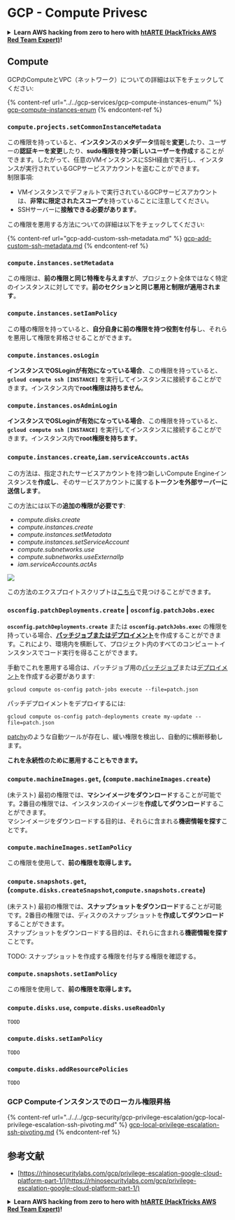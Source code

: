 # GCP - Compute Privesc

<details>

<summary><strong>Learn AWS hacking from zero to hero with</strong> <a href="https://training.hacktricks.xyz/courses/arte"><strong>htARTE (HackTricks AWS Red Team Expert)</strong></a><strong>!</strong></summary>

HackTricksをサポートする他の方法:

* **HackTricksにあなたの会社を広告したい**、または**HackTricksをPDFでダウンロードしたい**場合は、[**サブスクリプションプラン**](https://github.com/sponsors/carlospolop)をチェックしてください。
* [**公式PEASS & HackTricksグッズ**](https://peass.creator-spring.com)を入手する
* [**The PEASS Family**](https://opensea.io/collection/the-peass-family)を発見する、私たちの独占的な[**NFTs**](https://opensea.io/collection/the-peass-family)のコレクション
* 💬 [**Discordグループ**](https://discord.gg/hRep4RUj7f)に**参加する**か、[**telegramグループ**](https://t.me/peass)に参加するか、**Twitter** 🐦 [**@carlospolopm**](https://twitter.com/carlospolopm)を**フォローする**。
* **HackTricks**の[**GitHubリポジトリ**](https://github.com/carlospolop/hacktricks)と[**HackTricks Cloud**](https://github.com/carlospolop/hacktricks-cloud)にPRを提出して、あなたのハッキングのコツを共有する。

</details>

## Compute

GCPのComputeとVPC（ネットワーク）についての詳細は以下をチェックしてください:

{% content-ref url="../../gcp-services/gcp-compute-instances-enum/" %}
[gcp-compute-instances-enum](../../gcp-services/gcp-compute-instances-enum/)
{% endcontent-ref %}

### `compute.projects.setCommonInstanceMetadata`

この権限を持っていると、**インスタンス**の**メタデータ**情報を**変更**したり、ユーザーの**認証キーを変更**したり、**sudo権限を持つ新しいユーザーを作成**することができます。したがって、任意のVMインスタンスにSSH経由で実行し、インスタンスが実行されているGCPサービスアカウントを盗むことができます。\
制限事項:

* VMインスタンスでデフォルトで実行されているGCPサービスアカウントは、**非常に限定されたスコープ**を持っていることに注意してください。
* SSHサーバーに**接触できる必要があります**。

この権限を悪用する方法についての詳細は以下をチェックしてください:

{% content-ref url="gcp-add-custom-ssh-metadata.md" %}
[gcp-add-custom-ssh-metadata.md](gcp-add-custom-ssh-metadata.md)
{% endcontent-ref %}

### `compute.instances.setMetadata`

この権限は、**前の権限と同じ特権を与えます**が、プロジェクト全体ではなく特定のインスタンスに対してです。**前のセクションと同じ悪用と制限が適用されます**。

### `compute.instances.setIamPolicy`

この種の権限を持っていると、**自分自身に前の権限を持つ役割を付与**し、それらを悪用して権限を昇格させることができます。

### **`compute.instances.osLogin`**

**インスタンスでOSLoginが有効になっている場合**、この権限を持っていると、**`gcloud compute ssh [INSTANCE]`** を実行してインスタンスに接続することができます。インスタンス内で**root権限は持ちません**。

### **`compute.instances.osAdminLogin`**

**インスタンスでOSLoginが有効になっている場合**、この権限を持っていると、**`gcloud compute ssh [INSTANCE]`** を実行してインスタンスに接続することができます。インスタンス内で**root権限を持ちます**。

### `compute.instances.create`,`iam.serviceAccounts.actAs`

この方法は、指定されたサービスアカウントを持つ新しいCompute Engineインスタンスを**作成し**、そのサービスアカウントに属する**トークンを外部サーバーに送信します**。

この方法には以下の**追加の権限が必要です**:

* _compute.disks.create_
* _compute.instances.create_
* _compute.instances.setMetadata_
* _compute.instances.setServiceAccount_
* _compute.subnetworks.use_
* _compute.subnetworks.useExternalIp_
* _iam.serviceAccounts.actAs_

![](https://rhinosecuritylabs.com/wp-content/uploads/2020/04/image9-750x594.png)

この方法のエクスプロイトスクリプトは[こちら](https://github.com/RhinoSecurityLabs/GCP-IAM-Privilege-Escalation/blob/master/ExploitScripts/compute.instances.create.py)で見つけることができます。

### `osconfig.patchDeployments.create` | `osconfig.patchJobs.exec`

**`osconfig.patchDeployments.create`** または **`osconfig.patchJobs.exec`** の権限を持っている場合、[**パッチジョブまたはデプロイメント**](https://blog.raphael.karger.is/articles/2022-08/GCP-OS-Patching)を作成することができます。これにより、環境内を横断して、プロジェクト内のすべてのコンピュートインスタンスでコード実行を得ることができます。

手動でこれを悪用する場合は、パッチジョブ用の[パッチジョブ](https://github.com/rek7/patchy/blob/main/pkg/engine/patches/patch\_job.json)または[デプロイメント](https://github.com/rek7/patchy/blob/main/pkg/engine/patches/patch\_deployment.json)を作成する必要があります:

`gcloud compute os-config patch-jobs execute --file=patch.json`

パッチデプロイメントをデプロイするには:

`gcloud compute os-config patch-deployments create my-update --file=patch.json`

[patchy](https://github.com/rek7/patchy)のような自動ツールが存在し、緩い権限を検出し、自動的に横断移動します。

**これを永続性のために悪用することもできます。**

### `compute.machineImages.get`, (`compute.machineImages.create`)

(未テスト) 最初の権限では、**マシンイメージをダウンロード**することが可能です。2番目の権限では、インスタンスのイメージを**作成してダウンロード**することができます。\
マシンイメージをダウンロードする目的は、それらに含まれる**機密情報を探す**ことです。

### `compute.machineImages.setIamPolicy`

この権限を使用して、**前の権限を取得します。**

### `compute.snapshots.get`, (`compute.disks.createSnapshot`,`compute.snapshots.create`)

(未テスト) 最初の権限では、**スナップショットをダウンロード**することが可能です。2番目の権限では、ディスクのスナップショットを**作成してダウンロード**することができます。\
スナップショットをダウンロードする目的は、それらに含まれる**機密情報を探す**ことです。

TODO: スナップショットを作成する権限を付与する権限を確認する。

### `compute.snapshots.setIamPolicy`

この権限を使用して、**前の権限を取得します。**

### `compute.disks.use`, `compute.disks.useReadOnly`

`TOOD`

### `compute.disks.setIamPolicy`

`TODO`

### `compute.disks.addResourcePolicies`

`TODO`

### GCP Computeインスタンスでのローカル権限昇格

{% content-ref url="../../../gcp-security/gcp-privilege-escalation/gcp-local-privilege-escalation-ssh-pivoting.md" %}
[gcp-local-privilege-escalation-ssh-pivoting.md](../../../gcp-security/gcp-privilege-escalation/gcp-local-privilege-escalation-ssh-pivoting.md)
{% endcontent-ref %}

## 参考文献

* [https://rhinosecuritylabs.com/gcp/privilege-escalation-google-cloud-platform-part-1/](https://rhinosecuritylabs.com/gcp/privilege-escalation-google-cloud-platform-part-1/)

<details>

<summary><strong>Learn AWS hacking from zero to hero with</strong> <a href="https://training.hacktricks.xyz/courses/arte"><strong>htARTE (HackTricks AWS Red Team Expert)</strong></a><strong>!</strong></summary>

HackTricksをサポートする他の方法:

* **HackTricksにあなたの会社を広告したい**、または**HackTricksをPDFでダウンロードしたい**場合は、[**サブスクリプションプラン**](https://github.com/sponsors/carlospolop)をチェックしてください。
* [**公式PEASS & HackTricksグッズ**](https://peass.creator-spring.com)を入手する
* [**The PEASS Family**](https://opensea.io/collection/the-peass-family)を発見する、私たちの独占的な[**NFTs**](https://opensea.io/collection/the-peass-family)のコレクション
* 💬 [**Discordグループ**](https://discord.gg/hRep4RUj7f)に**参加する**か、[**telegramグループ**](https://t.me/peass)に参加するか、**Twitter** 🐦 [**@carlospolopm**](https://twitter.com/carlospolopm)を**フォローする**。
* **HackTricks**の[**GitHubリポジトリ**](https://github.com/carlospolop/hacktricks)と[**HackTricks Cloud**](https://github.com/carlospolop/hacktricks-cloud)にPRを提出して、あなたのハッキングのコツを共有する。

</details>
